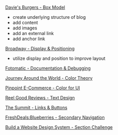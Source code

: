 [Davie's Burgers - Box Model](https://tiffin-filion.github.io/codecademy/css-styling/davies-burgers.html)
* create underlying structure of blog
* add content
* add images
* add an external link
* add anchor link

[Broadway - Display & Positioning](https://tiffin-filion.github.io/codecademy/css-styling/broadway.html)
* utilize display and position to improve layout

[Fotomatic - Documentation & Debugging](https://tiffin-filion.github.io/codecademy/css-styling/fotomatic.html)

[Journey Around the World - Color Theory](https://tiffin-filion.github.io/codecademy/css-styling/journey.html)

[Pinpoint E-Commerce - Color for UI](https://tiffin-filion.github.io/codecademy/css-styling/pinpoint.html)

[Reel Good Reviews - Text Design](https://tiffin-filion.github.io/codecademy/css-styling/reelgoodreviews.html)

[The Summit - Links & Buttons](https://tiffin-filion.github.io/codecademy/css-styling/summit.html)

[FreshDeals:Blueberries - Secondary Navigation](https://tiffin-filion.github.io/codecademy/css-styling/freshdeals.html)

[Build a Website Design System - Section Challenge](https://tiffin-filion.github.io/codecademy/css-styling/wds.html)
